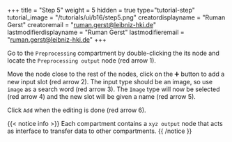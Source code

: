 +++
title = "Step 5"
weight = 5
hidden = true
type="tutorial-step"
tutorial_image = "/tutorials/ui/b16/step5.png"
creatordisplayname = "Ruman Gerst"
creatoremail = "ruman.gerst@leibniz-hki.de"
lastmodifierdisplayname = "Ruman Gerst"
lastmodifieremail = "ruman.gerst@leibniz-hki.de"
+++

Go to the `Preprocessing` compartment by double-clicking the its node and locate the `Preprocessing output` node (red arrow 1). 

Move the node close to the rest of the nodes, click on the ➕ button to add a new input slot (red arrow 2). The input type should be an image, so use `image` as a search word (red arrow 3). The `Image` type will now be selected (red arrow 4) and the new slot will be given a name (red arrow 5). 

Click `Add` when the editing is done (red arrow 6). 

{{< notice info >}}
Each compartment contains a `xyz output` node that acts as interface to transfer data to other compartments. 
{{ /notice }}